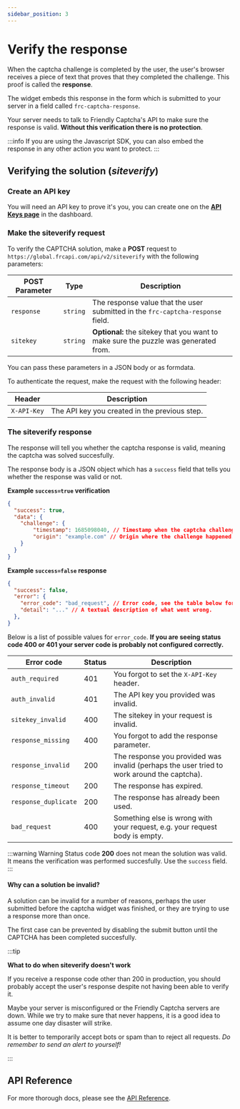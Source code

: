 ```yaml
---
sidebar_position: 3
---
```


# Verify the response

When the captcha challenge is completed by the user, the user's browser receives a piece of text that proves that they completed the challenge. This proof is called the **response**.

The widget embeds this response in the form which is submitted to your server in a field called `frc-captcha-response`.

Your server needs to talk to Friendly Captcha's API to make sure the response is valid. **Without this verification there is no protection**.

:::info
If you are using the Javascript SDK, you can also embed the response in any other action you want to protect.
:::

## Verifying the solution (*siteverify*)


### Create an API key

You will need an API key to prove it's you, you can create one on the [**API Keys page**](https://app.friendlycaptcha.eu/dashboard/accounts/-/apikeys) in the dashboard.

### Make the siteverify request

To verify the CAPTCHA solution, make a **POST** request to `https://global.frcapi.com/api/v2/siteverify` with the following parameters:

| POST Parameter | Type | Description |
|----------------|----------------|-------------------------------------------------------------------------------|
| `response`     | `string`     | The response value that the user submitted in the `frc-captcha-response` field.     |
| `sitekey`      | `string`     | **Optional:** the sitekey that you want to make sure the puzzle was generated from. |

You can pass these parameters in a JSON body or as formdata.

To authenticate the request, make the request with the following header:

| Header | Description |
|----------------|-----------------------------------------------------|
| `X-API-Key`       | The API key you created in the previous step. |

### The siteverify response

The response will tell you whether the captcha response is valid, meaning the captcha was solved succesfully. 

The response body is a JSON object which has a `success` field that tells you whether the response was valid or not.

**Example `success=true` verification**
```json
{
  "success": true,
  "data": { 
    "challenge": {
        "timestamp": 1685098040, // Timestamp when the captcha challenge was completed.
        "origin": "example.com" // Origin where the challenge happened. This can be empty if unknown.
    }
  }
}
```

**Example `success=false` response**
```json
{
  "success": false,
  "error": {
    "error_code": "bad_request", // Error code, see the table below for possible values
    "detail": "..." // A textual description of what went wrong.
  },
}

```

Below is a list of possible values for `error_code`. **If you are seeing status code 400 or 401 your server code is probably not configured correctly.**

| Error code   | Status |Description |
|----------------|----------|-------------------------------------------|
| `auth_required`       | 401 | You forgot to set the `X-API-Key` header. |
| `auth_invalid`       | 401 | The API key you provided was invalid. |
| `sitekey_invalid` | 400 | The sitekey in your request is invalid. |
| `response_missing` | 400 | You forgot to add the response parameter. |
| `response_invalid` | 200 | The response you provided was invalid (perhaps the user tried to work around the captcha). |
| `response_timeout` | 200 | The response has expired. |
| `response_duplicate` | 200 | The response has already been used. |
| `bad_request` | 400 | Something else is wrong with your request, e.g. your request body is empty. |

:::warning Warning
 Status code **200** does not mean the solution was valid. It means the verification was performed succesfully. Use the `success` field.
:::

#### Why can a solution be invalid?
A solution can be invalid for a number of reasons, perhaps the user submitted before the captcha widget was finished, or they are trying to use a response more than once.

The first case can be prevented by disabling the submit button until the CAPTCHA has been completed succesfully.


:::tip

**What to do when siteverify doesn't work**

If you receive a response code other than 200 in production, you should probably accept the user's response despite not having been able to verify it.


Maybe your server is misconfigured or the Friendly Captcha servers are down. While we try to make sure that never happens, it is a good idea to assume one day disaster will strike.

It is better to temporarily accept bots or spam than to reject all requests. *Do remember to send an alert to yourself!*

:::

## API Reference
For more thorough docs, please see the [API Reference](../api/overview.md).
